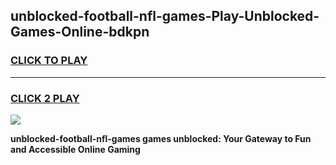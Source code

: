 
## unblocked-football-nfl-games-Play-Unblocked-Games-Online-bdkpn
<h3>
<a href="https://premium76.site?title=unblocked-football-nfl-games&ref=25A">CLICK TO PLAY</a></h3>
<hr>

<h3>
<a href="https://premium76.site?title=unblocked-football-nfl-games&ref=25A">CLICK 2 PLAY</a>
  
</h3>

<a href="https://premium76.site?title=unblocked-football-nfl-games&ref=25A"><img src="https://clearcache.store/games.png"></a>


**unblocked-football-nfl-games games unblocked: Your Gateway to Fun and Accessible Online Gaming**
